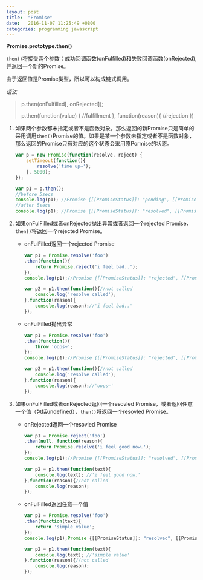 ```yaml
---
layout: post
title:  "Promise"
date:   2016-11-07 11:25:49 +0800
categories: programming javascript
---
```


**Promise.prototype.then()**

`then()`将接受两个参数：成功回调函数(onFulfilled)和失败回调函数(onRejected),并返回一个新的Promise。

由于返回值是Promise类型，所以可以构成链式调用。

*语法*

>p.then(onFulfilled[, onRejected]);
>
>p.then(function(value) {
>    //fulfillment
>}, function(reason){
>    //rejection
>}) 

1.  如果两个参数都未指定或者不是函数对象。那么返回的新Promise只是简单的采用调用`then()`Promise的值。如果是某一个参数未指定或者不是函数对象，那么返回的Promise只有对应的这个状态会采用原Pormise的状态。

    ```js
    var p = new Promise(function(resolve, reject) {
        setTimeout(function(){
            resolve('time up~');
        }, 5000);
    });

    var p1 = p.then();
    //before 5secs
    console.log(p1); //Promise {[[PromiseStatus]]: "pending", [[PromiseValue]]: undefined}
    //after 5secs
    console.log(p1); //Promise {[[PromiseStatus]]: "resolved", [[PromiseValue]]: 'time up~'}
    ```

2.  如果onFulFilled或者onRejected抛出异常或者返回一个rejected Promise，`then()`将返回一个rejected Promise。

    +   onFulFilled返回一个rejected Promise

        ```js
        var p1 = Promise.resolve('foo')
        .then(function(){
            return Promise.reject('i feel bad..');
        });
        console.log(p1);//Promise {[[PromiseStatus]]: "rejected", [[PromiseValue]]: "i feel bad.."}
        
        var p2 = p1.then(function(){//not called
            console.log('resolve called');
        },function(reason){
            console.log(reason);//'i feel bad..'
        });
        ```

    +   onFulFilled抛出异常
        
        ```js
        var p1 = Promise.resolve('foo')
        .then(function(){
            throw 'oops~';
        });
        console.log(p1);//Promise {[[PromiseStatus]]: "rejected", [[PromiseValue]]: "oops~"}
        
        var p2 = p1.then(function(){//not called
            console.log('resolve called');
        },function(reason){
            console.log(reason);//'oops~'
        });
        ```

3.  如果onFulFilled或者onRejected返回一个resovled Promise，或者返回任意一个值（包括undefined），`then()`将返回一个resovled Promise。

    +   onRejected返回一个resovled Promise

        ```js
        var p1 = Promise.reject('foo')
        .then(null, function(reason){
            return Promise.resolve('i feel good now.');
        });
        console.log(p1);//Promise {[[PromiseStatus]]: "resolved", [[PromiseValue]]: "i feel good now."}
        
        var p2 = p1.then(function(text){
            console.log(text); //'i feel good now.'
        },function(reason){//not called
            console.log(reason);
        });
        ```

    +   onFulFilled返回任意一个值

        ```js
        var p1 = Promise.resolve('foo')
        .then(function(text){
            return 'simple value';
        });
        console.log(p1);Promise {[[PromiseStatus]]: "resolved", [[PromiseValue]]: "simple value"}
        
        var p2 = p1.then(function(text){
            console.log(text); //'simple value'
        },function(reason){//not called
            console.log(reason);
        });
        ```

